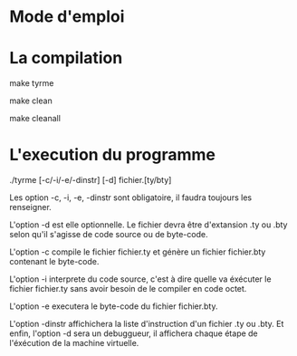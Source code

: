 # Mode d'emploi

La compilation
==

make tyrme

make clean

make cleanall


L'execution du programme
==

./tyrme [-c/-i/-e/-dinstr] [-d] fichier.[ty/bty]

Les option -c, -i, -e, -dinstr sont obligatoire, il faudra toujours les renseigner.
 
L'option -d est elle optionnelle. Le fichier devra être d'extansion .ty ou .bty selon qu'il s'agisse de code source ou de byte-code. 

L'option -c compile le fichier fichier.ty et génère un fichier fichier.bty contenant le byte-code. 

L'option -i interprete du code source, c'est à dire quelle va éxécuter le fichier fichier.ty sans avoir besoin de le compiler en code octet. 

L'option -e executera le byte-code du fichier fichier.bty. 

L'option -dinstr affichichera la liste d'instruction d'un fichier .ty ou .bty. Et enfin, l'option -d sera un debuggueur, il affichera chaque étape de l'éxécution de la machine virtuelle.


